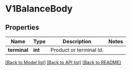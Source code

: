 # V1BalanceBody

## Properties
Name | Type | Description | Notes
------------ | ------------- | ------------- | -------------
**terminal** | **int** | Product or terminal Id. | 

[[Back to Model list]](../README.md#documentation-for-models) [[Back to API list]](../README.md#documentation-for-api-endpoints) [[Back to README]](../README.md)

